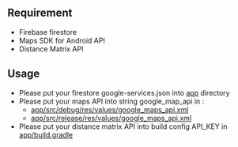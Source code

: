 ## Requirement
  - Firebase firestore
  - Maps SDK for Android API
  - Distance Matrix API

## Usage
  - Please put your firestore google-services.json into [app](https://github.com/anugrahakbarp/B21-CAP0388/tree/main/Android/App/Vision/app) directory
  - Please put your maps API into string google_map_api in :
    - [app/src/debug/res/values/google_maps_api.xml](https://github.com/anugrahakbarp/B21-CAP0388/blob/main/Android/App/Vision/app/src/debug/res/values/google_maps_api.xml)
    - [app/src/release/res/values/google_maps_api.xml](https://github.com/anugrahakbarp/B21-CAP0388/blob/main/Android/App/Vision/app/src/release/res/values/google_maps_api.xml)
  - Please put your distance matrix API into build config API_KEY in [app/build.gradle](https://github.com/anugrahakbarp/B21-CAP0388/blob/main/Android/App/Vision/app/build.gradle)

